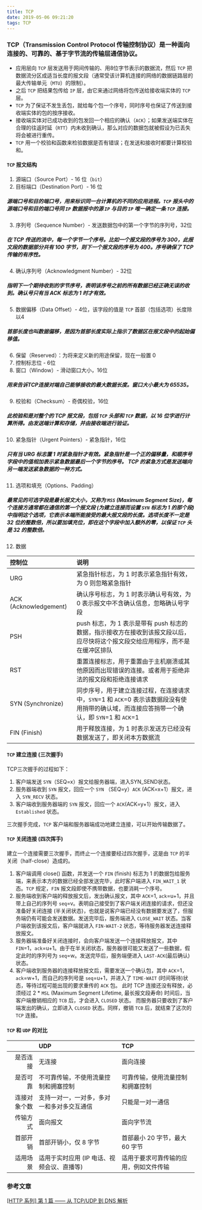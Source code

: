 ```yaml
---
title: TCP
date: 2019-05-06 09:21:20
tags: TCP
---
```

###  TCP（Transmission Control Protocol 传输控制协议）是一种面向连接的、可靠的、基于字节流的传输层通信协议。

* 应用层向 `TCP` 层发送用于网间传输的、用8位字节表示的数据流，然后 `TCP` 把数据流分区成适当长度的报文段（通常受该计算机连接的网络的数据链路层的最大传输单元（`MTU`）的限制）。
* 之后 `TCP` 把结果包传给 `IP` 层，由它来通过网络将包传送给接收端实体的 `TCP` 层。
* `TCP` 为了保证不发生丢包，就给每个包一个序号，同时序号也保证了传送到接收端实体的包的按序接收。
* 接收端实体对已成功收到的包发回一个相应的确认（`ACK`）；如果发送端实体在合理的往返时延（`RTT`）内未收到确认，那么对应的数据包就被假设为已丢失将会被进行重传。
* `TCP` 用一个校验和函数来检验数据是否有错误；在发送和接收时都要计算校验和。

#### `TCP` 报文结构
1. 源端口（Source Port）- 16 位（`bit`）
2. 目标端口（Destination Port）- 16 位
##### 源端口号和目的端口号，用来标识同一台计算机的不同的应用进程。`TCP` 报头中的源端口号和目的端口号同 `IP` 数据报中的源 `IP` 与目的 `IP` 唯一确定一条 `TCP` 连接。
3. 序列号（Sequence Number）- 发送数据包中的第一个字节的序列号，32位
##### 在 TCP 传送的流中，每一个字节一个序号。比如一个报文段的序号为 300，此报文段的数据部分共有 100 字节，则下一个报文段的序号为 400。序号确保了 TCP 传输的有序性。
4. 确认序列号（Acknowledgment Number）- 32位
##### 指明下一个期待收到的字节序号，表明该序号之前的所有数据已经正确无误的收到。确认号只有当 ACK 标志为 1 时才有效。
5. 数据偏移（Data Offset）- 4位，该字段的值是 `TCP` 首部（包括选项）长度除以4
##### 首部长度也叫数据偏移，是因为首部长度实际上指示了数据区在报文段中的起始偏移值。
6. 保留（Reserved）：为将来定义新的用途保留，现在一般置 0
7. 控制标志位 - 6位
8. 窗口（Window）- 滑动窗口大小，16位
##### 用来告诉TCP连接对端自己能够接收的最大数据长度。窗口大小最大为 65535。
9. 校验和（Checksum）- 奇偶校验，16位
##### 此校验和是对整个的 TCP 报文段，包括 `TCP` 头部和 `TCP` 数据，以 16 位字进行计算所得。由发送端计算和存储，并由接收端进行验证。
10. 紧急指针（Urgent Pointers）- 紧急指针，16位
##### 只有当 URG 标志置 1 时紧急指针才有效。紧急指针是一个正的偏移量，和顺序号字段中的值相加表示紧急数据最后一个字节的序号。 TCP 的紧急方式是发送端向另一端发送紧急数据的一种方式。
11. 选项和填充（Options、Padding）
##### 最常见的可选字段是最长报文大小，又称为 `MSS` (Maximum Segment Size)，每个连接方通常都在通信的第一个报文段 (为建立连接而设置 `SYN` 标志为 1 的那个段)中指明这个选项，它表示本端所能接受的最大报文段的长度。选项长度不一定是 32 位的整数倍，所以要加填充位，即在这个字段中加入额外的零，以保证 `TCP` 头是 32 的整数倍。
12. 数据

|控制位|说明|
|:-|:-|
|URG|紧急指针标志，为 1 时表示紧急指针有效，为 0 则忽略紧急指针|
|ACK (Acknowledgement)|确认序号标志，为 1 时表示确认号有效，为 0 表示报文中不含确认信息，忽略确认号字段|
|PSH|push 标志，为 1 表示是带有 push 标志的数据，指示接收方在接收到该报文段以后，应尽快将这个报文段交给应用程序，而不是在缓冲区排队|
|RST|重置连接标志，用于重置由于主机崩溃或其他原因而出现错误的连接。或者用于拒绝非法的报文段和拒绝连接请求|
|SYN (Synchronize)|同步序号，用于建立连接过程，在连接请求中，`SYN`=1 和 `ACK`=0 表示该数据段没有使用捎带的确认域，而连接应答捎带一个确认，即 `SYN`=1 和 `ACK`=1|
|FIN (Finish)|用于释放连接，为 1 时表示发送方已经没有数据发送了，即关闭本方数据流|

#### `TCP` 建立连接 (三次握手)
TCP三次握手的过程如下：
1. 客户端发送 `SYN`（SEQ=x）报文给服务器端，进入SYN_SEND状态。
2. 服务器端收到 `SYN` 报文，回应一个 `SYN` （SEQ=y）`ACK` (ACK=x+1）报文，进入 `SYN_RECV` 状态。
3. 客户端收到服务器端的 `SYN` 报文，回应一个 `ACK`(ACK=y+1）报文，进入 `Established` 状态。

三次握手完成，`TCP` 客户端和服务器端成功地建立连接，可以开始传输数据了。

#### `TCP` 关闭连接 (四次挥手)
建立一个连接需要三次握手，而终止一个连接要经过四次握手，这是由 `TCP` 的半关闭（half-close）造成的。
1. 客户端调用 close() 函数，并发送一个 `FIN` (finish) 标志为 1 的数据包给服务端，来表示本方的数据已经全部发送完毕，此时客户端进入 `FIN_WAIT_1` 状态。`TCP` 规定，`FIN` 报文段即使不携带数据，也要消耗一个序号。
2. 服务端收到客户端的释放报文后，发出确认报文，其中 `ACK`=1, `ack`=u+1，并且带上自己的序列号 `seq`=v。表明自己接受到了客户端关闭连接的请求，但还没准备好关闭连接 (半关闭状态)，也就是说客户端已经没有数据要发送了，但服务端仍有可能会发送数据。发送完毕后，服务端进入 `CLOSE_WAIT` 状态。当客户端收到该报文后，客户端就进入 `FIN-WAIT-2` 状态，等待服务器发送连接释放报文。
3. 服务器端准备好关闭连接时，会向客户端发送一个连接释放报文，其中 `FIN`=1，`ack`=u+1。由于在半关闭状态，服务器很可能又发送了一些数据，假定此时的序列号为 `seq`=w。发送完毕后，服务端便进入 `LAST-ACK`(最后确认) 状态。
4. 客户端收到服务器的连接释放报文后，需要发送一个确认包，其中 `ACK`=1，`ack`=w+1，而自己的序列号是 `seq`=u+1，并进入了 `TIME-WAIT` (时间等待)状态，等待过程可能出现的要求重传的 `ACK` 包。
此时 TCP 连接还没有释放，必须经过 2 * `MSL` (Maximum Segment Lifetime, 最长报文段寿命) 时间后，当客户端撤销相应的 `TCB` 后，才会进入 `CLOSED` 状态。
而服务器只要收到了客户端发出的确认，立即进入 `CLOSED` 状态。同样，撤销 `TCB` 后，就结束了这次的 `TCP` 连接。

#### `TCP` 和 `UDP` 的对比


||UDP|TCP|
|-:|:-|:-|
|是否连接|无连接|面向连接|
|是否可靠|不可靠传输，不使用流量控制和拥塞控制|可靠传输，使用流量控制和拥塞控制|
|连接对象个数|支持一对一，一对多，多对一和多对多交互通信|只能是一对一通信|
|传输方式|面向报文|面向字节流|
|首部开销|首部开销小，仅 8 字节|首部最小 20 字节，最大 60 字节|
|适用场景|适用于实时应用 (IP 电话、视频会议、直播等)|适用于要求可靠传输的应用，例如文件传输|

### 参考文章
[[HTTP 系列] 第 1 篇 —— 从 TCP/UDP 到 DNS 解析
](https://juejin.im/post/5cc5421e5188252e761e7e12)